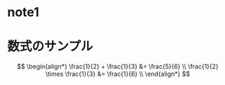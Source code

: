# note1

# 数式のサンプル

$$
\begin{align*}
\frac{1}{2} + \frac{1}{3} &= \frac{5}{6} \\
\frac{1}{2} \times \frac{1}{3} &= \frac{1}{6} \\
\end{align*}
$$
